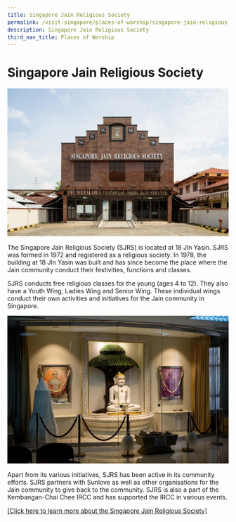 ```yaml
---
title: Singapore Jain Religious Society
permalink: /visit-singapore/places-of-worship/singapore-jain-religious-society/
description: Singapore Jain Religious Society
third_nav_title: Places of Worship
---
```

# Singapore Jain Religious Society
![](/images/Places%20of%20Worship/photo_singapore%20jain%20religious%20society%205.jpg)

The Singapore Jain Religious Society (SJRS) is located at 18 Jln Yasin. SJRS was formed in 1972 and registered as a religious society. In 1978, the building at 18 Jln Yasin was built and has since become the place where the Jain community conduct their festivities, functions and classes.

SJRS conducts free religious classes for the young (ages 4 to 12). They also have a Youth Wing, Ladies Wing and Senior Wing. These individual wings conduct their own activities and initiatives for the Jain community in Singapore.

![](/images/Places%20of%20Worship/photo_singapore%20jain%20religious%20society%203.jpg)

Apart from its various initiatives, SJRS has been active in its community efforts. SJRS partners with Sunlove as well as other organisations for the Jain community to give back to the community. SJRS is also a part of the Kembangan-Chai Chee IRCC and has supported the IRCC in various events.

<a href="https://www.sjrs.org.sg/" target="_blank">[Click here to learn more about the Singapore Jain Religious Society]</a>